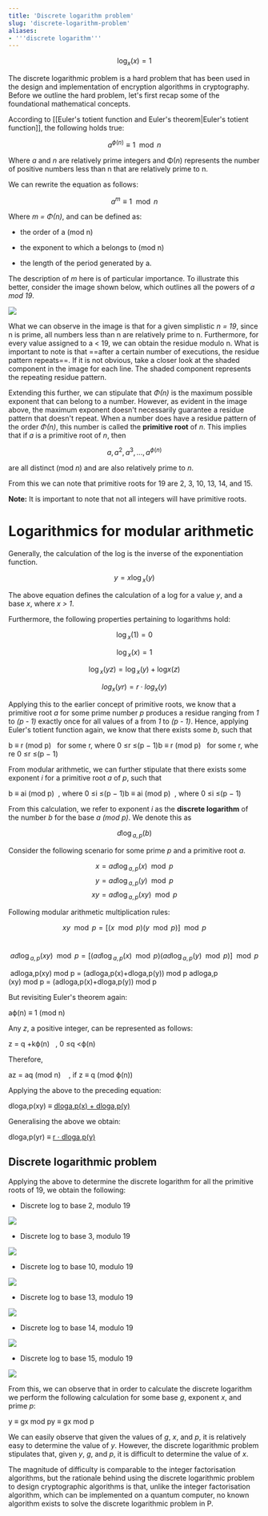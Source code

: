 ```yaml
---
title: 'Discrete logarithm problem'
slug: 'discrete-logarithm-problem'
aliases:
- '''discrete logarithm'''
---
```


$$\log_x​(x) = 1$$

The discrete logarithmic problem is a hard problem that has been used in the design and implementation of encryption algorithms in cryptography. Before we outline the hard problem, let's first recap some of the foundational mathematical concepts.

According to [[Euler's totient function and Euler's theorem|Euler's totient function]], the following holds true:

$$a^{ϕ(n)} ≡ 1 \mod n$$

Where _a_ and _n_ are relatively prime integers and Φ(_n_) represents the number of positive numbers less than n that are relatively prime to n.

We can rewrite the equation as follows:

$$a^m ≡ 1\mod n$$

Where _m = Φ(n)_, and can be defined as:

- the order of a (mod n)
    
- the exponent to which a belongs to (mod n)
    
- the length of the period generated by a.
    

The description of _m_ here is of particular importance. To illustrate this better, consider the image shown below, which outlines all the powers of _a mod 19_.

![](https://static.meri.garden/094833915c0d354a5245decfacbeeb5e.png)

What we can observe in the image is that for a given simplistic _n = 19_, since n is prime, all numbers less than n are relatively prime to n. Furthermore, for every value assigned to a < 19, we can obtain the residue modulo n. What is important to note is that ==after a certain number of executions, the residue pattern repeats==. If it is not obvious, take a closer look at the shaded component in the image for each line. The shaded component represents the repeating residue pattern.

Extending this further, we can stipulate that _Φ(n)_ is the maximum possible exponent that can belong to a number. However, as evident in the image above, the maximum exponent doesn't necessarily guarantee a residue pattern that doesn't repeat. When a number does have a residue pattern of the order _Φ(n)_, this number is called the **primitive root** of _n_. This implies that if _a_ is a primitive root of _n_, then

$$a, a^2, a^3, ... , a^{ϕ(n)}$$

are all distinct (mod _n_) and are also relatively prime to _n_.

From this we can note that primitive roots for 19 are 2, 3, 10, 13, 14, and 15.

**Note:** It is important to note that not all integers will have primitive roots.

# Logarithmics for modular arithmetic

Generally, the calculation of the log is the inverse of the exponentiation function.

$$y = x\log⁡_x(y)$$

The above equation defines the calculation of a log for a value _y_, and a base _x_, where _x > 1_.

Furthermore, the following properties pertaining to logarithms hold:

$$\log⁡_x(1) = 0$$

$$\log⁡_x(x) = 1$$

$$\log⁡_x(yz) = \log⁡_x(y) + \log_⁡x(z)$$

$$log⁡_x(yr) = r ⋅ log⁡_x(y)$$

Applying this to the earlier concept of primitive roots, we know that a primitive root _a_ for some prime number _p_ produces a residue ranging from _1_ to _(p - 1)_ exactly once for all values of a from _1_ to _(p - 1)_. Hence, applying Euler's totient function again, we know that there exists some _b_, such that

b ≡ r (mod p)   for some r, where 0 ≤r ≤(p − 1)b ≡ r (mod p)   for some r, where 0 ≤r ≤(p − 1)

From modular arithmetic, we can further stipulate that there exists some exponent _i_ for a primitive root _a_ of _p_, such that

b ≡ ai (mod p)  , where 0 ≤i ≤(p − 1)b ≡ ai (mod p)  , where 0 ≤i ≤(p − 1)

From this calculation, we refer to exponent _i_ as the **discrete logarithm** of the number _b_ for the base _a (mod p)_. We denote this as

$$d\log⁡_{a,p}(b)$$

Consider the following scenario for some prime _p_ and a primitive root _a_.

$$x = ad\log⁡_{a,p}(x) \mod p  $$$$   y = ad\log⁡_{a,p}(y) \mod p $$$$    xy = ad\log⁡_{a,p}(xy) \mod p$$

Following modular arithmetic multiplication rules:

$$xy \mod p = [(x \mod p)(y \mod p)] \mod p$$

 $$ad\log⁡_{a,p}(xy) \mod p = [(ad\log⁡_{a,p}(x) \mod p)(ad\log⁡_{a,p}(y) \mod p)] \mod p $$

 adlog⁡a,p(xy) mod p = (adlog⁡a,p(x)+dlog⁡a,p(y)) mod p adloga,p​(xy) mod p = (adloga,p​(x)+dloga,p​(y)) mod p

But revisiting Euler's theorem again:

aϕ(n) ≡ 1 (mod n)

Any _z_, a positive integer, can be represented as follows:

z = q +kϕ(n)   , 0 ≤q <ϕ(n)

Therefore,

az = aq (mod n)    , if z ≡ q (mod ϕ(n))

Applying the above to the preceding equation:

dlog⁡a,p(xy) ≡ [dlog⁡a,p(x) + dlog⁡a,p(y)](mod ϕ(p))

Generalising the above we obtain:

dlog⁡a,p(yr) ≡ [r ⋅ dlog⁡a,p(y)](mod ϕ(p))

## Discrete logarithmic problem

Applying the above to determine the discrete logarithm for all the primitive roots of 19, we obtain the following:

- Discrete log to base 2, modulo 19
    

![](https://static.edusercontent.com/files/z5FZJ1gVRr22eQCr4Mg3ogFE)

- Discrete log to base 3, modulo 19
    

![](https://static.edusercontent.com/files/WomTNXWLQLdALueR4lgG2a5R)

- Discrete log to base 10, modulo 19
    

![](https://static.edusercontent.com/files/xqqciO6OHVVzWJUqtOyK8LHA)

- Discrete log to base 13, modulo 19
    

![](https://static.edusercontent.com/files/bSaWTdz7lXemGTnIkaJq4pHB)

- Discrete log to base 14, modulo 19
    

![](https://static.edusercontent.com/files/jCEHqiVYprqbOa0ZecJKwVLP)

- Discrete log to base 15, modulo 19
    

![](https://static.edusercontent.com/files/DELubvOVjupHfZNlkDZR7PMw)

From this, we can observe that in order to calculate the discrete logarithm we perform the following calculation for some base _g_, exponent _x_, and prime _p_:

y ≡ gx mod py ≡ gx mod p

We can easily observe that given the values of _g_, _x_, and _p_, it is relatively easy to determine the value of _y_. However, the discrete logarithmic problem stipulates that, given _y_, _g_, and _p_, it is difficult to determine the value of _x_.

The magnitude of difficulty is comparable to the integer factorisation algorithms, but the rationale behind using the discrete logarithmic problem to design cryptographic algorithms is that, unlike the integer factorisation algorithm, which can be implemented on a quantum computer, no known algorithm exists to solve the discrete logarithmic problem in P.